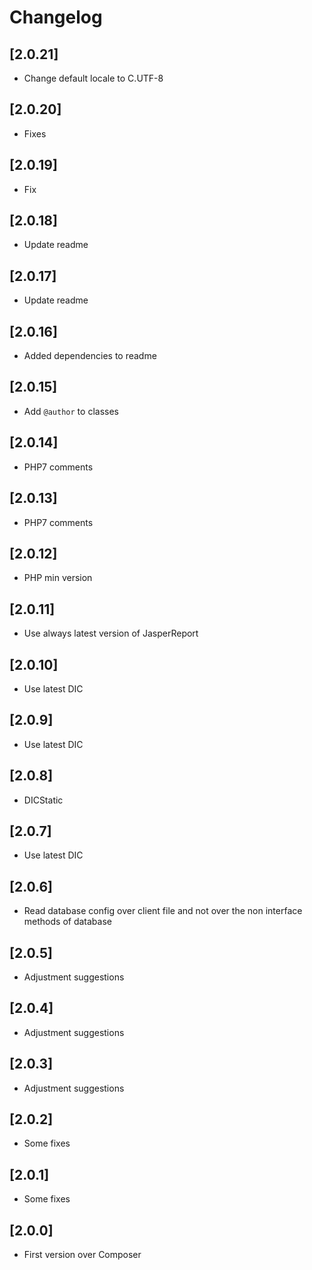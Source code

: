# Changelog

## [2.0.21]
- Change default locale to C.UTF-8

## [2.0.20]
- Fixes

## [2.0.19]
- Fix

## [2.0.18]
- Update readme

## [2.0.17]
- Update readme

## [2.0.16]
- Added dependencies to readme

## [2.0.15]
- Add `@author` to classes

## [2.0.14]
- PHP7 comments

## [2.0.13]
- PHP7 comments

## [2.0.12]
- PHP min version

## [2.0.11]
- Use always latest version of JasperReport

## [2.0.10]
- Use latest DIC

## [2.0.9]
- Use latest DIC

## [2.0.8]
- DICStatic

## [2.0.7]
- Use latest DIC

## [2.0.6]
- Read database config over client file and not over the non interface methods of database

## [2.0.5]
- Adjustment suggestions

## [2.0.4]
- Adjustment suggestions

## [2.0.3]
- Adjustment suggestions

## [2.0.2]
- Some fixes

## [2.0.1]
- Some fixes

## [2.0.0]
- First version over Composer
